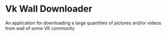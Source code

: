 # Vk Wall Downloader

An application for downloading a large quantities of pictures and/or videos from wall of some VK community
